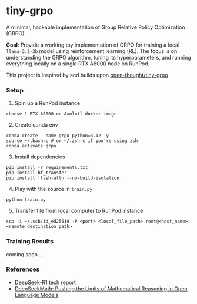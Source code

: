 # tiny-grpo
A minimal, hackable implementation of Group Relative Policy Optimization (GRPO).

**Goal**: Provide a working toy implementation of GRPO for training a local `llama-3.2-3b` model using reinforcement learning (RL). The focus is on understanding the GRPO algorithm, tuning its hyperparameters, and running everything locally on a single RTX A6000 node on RunPod.

This project is inspired by and builds upon [open-thought/tiny-grpo](https://github.com/open-thought/tiny-grpo)

### Setup

1. Spin up a RunPod instance

```
choose 1 RTX A6000 on Axolotl docker image.
```

2. Create conda env

```
conda create --name grpo python=3.12 -y
source ~/.bashrc # or ~/.zshrc if you're using zsh
conda activate grpo
```

3. Install dependencies

```
pip install -r requirements.txt
pip install hf_transfer
pip install flash-attn --no-build-isolation
```

4. Play with the source in `train.py`

```
python train.py
```

5. Transfer file from local computer to RunPod instance

```
scp -i ~/.ssh/id_ed25519 -P <port> <local_file_path> root@<host_name>:<remote_destination_path>
```

### Training Results

coming soon ...

### References

- [DeepSeek-R1 tech report](https://github.com/deepseek-ai/DeepSeek-R1/blob/main/DeepSeek_R1.pdf)
- [DeepSeekMath: Pushing the Limits of Mathematical Reasoning in Open Language Models](https://arxiv.org/abs/2402.03300)
